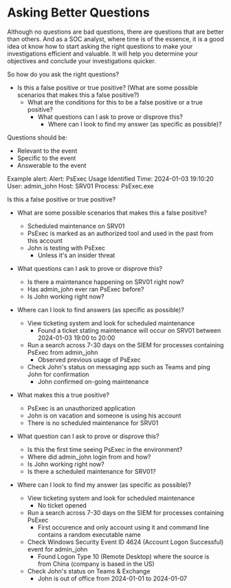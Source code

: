 # Asking Better Questions

Although no questions are bad questions, there are questions that are better than others. And as a SOC analyst, where time is of the essence, it is a good idea ot know how to start asking the right questions to make your investigations efficient and valuable. It will help you determine your objectives and conclude your investigations quicker. 

So how do you ask the right questions?

- Is this a false positive or true positive? (What are some possible scenarios that makes this a false positive?)
  - What are the conditions for this to be a false positive or a true positive?
    - What questions can I ask to prove or disprove this?
      - Where can I look to find my answer (as specific as possible)?
     
Questions should be:
- Relevant to the event
- Specific to the event
- Answerable to the event

Example alert:
Alert: PsExec Usage Identified
Time: 2024-01-03 19:10:20
User: admin_john
Host: SRV01
Process: PsExec.exe

Is this a false positive or true positive?
- What are some possible scenarios that  makes this a false positive?
  - Scheduled maintenance on SRV01
  - PsExec is marked as an authorized tool and used in the past from this account
  - John is testing with PsExec
    - Unless it's an insider threat
- What questions can I ask to prove or disprove this?
  - Is there a maintenance happening on SRV01 right now?
  - Has admin_john ever ran PsExec before?
  - Is John working right now?
- Where can I look to find answers (as specific as possible)?
  - View ticketing system and look for scheduled maintenance
    - Found a ticket stating maintenance will occur on SRV01 between 2024-01-03 19:00 to 20:00
  - Run a search across 7-30 days on the SIEM for processes containing PsExec from admin_john
    - Observed previous usage of PsExec
  - Check John's status on messaging app such as Teams and ping John for confirmation
    - John confirmed on-going maintenance

- What makes this a true positive?
  - PsExec is an unauthorized application
  - John is on vacation and someone is using his account
  - There is no scheduled maintenance for SRV01
- What question can I ask to prove or disprove this?
  - Is this the first time seeing PsExec in the environment?
  - Where did admin_john login from and how?
  - Is John working right now?
  - Is there a scheduled maintenance for SRV01?
- Where can I look to find my answer (as specific as possible)?
  - View ticketing system and look for scheduled maintenance
    - No ticket opened
  - Run a search across 7-30 days on the SIEM for processes containing PsExec
    - First occurence and only account using it and command line contains a random executable name
  - Check Windows Security Event ID 4624 (Account Logon Successful) event for admin_john
    - Found Logon Type 10 (Remote Desktop) where the source is from China (company is based in the US)
  - Check John's status on Teams & Exchange
    - John is out of office from 2024-01-01 to 2024-01-07
